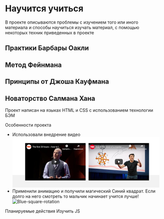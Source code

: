 # Научится учиться
В проекте описываются проблемы с изучением того или иного материала и способы научиться изучать материал, 
с помощью некоторых техник приведенных в проекте

## Практики Барбары Оакли
## Метод Фейнмана
## Принципы от Джоша Кауфмана
## Новаторство Салмана Хана

Проект написан на языках HTML и CSS с использованием технологии БЭМ

Особенности проекта 
- Использовали внедрение видео ![video youtube](images/video.png)
- Применили анимацию и получили магический Синий квадрат. Если долго на него смотреть то мальчик
начинает учится лучше! ![Blue-square-rotation](images/blue-square-rotation.gif)

Планируемые действия
Изучить JS
